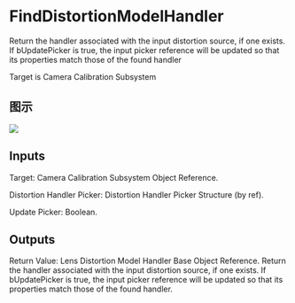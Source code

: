 # FindDistortionModelHandler

Return the handler associated with the input distortion source, if one exists. If bUpdatePicker is true, the input picker reference will be updated so that its properties match those of the found handler

Target is Camera Calibration Subsystem

## 图示

![]($-20221218-19401248.png)

## Inputs

Target: Camera Calibration Subsystem Object Reference.

Distortion Handler Picker: Distortion Handler Picker Structure (by ref).

Update Picker: Boolean.  

## Outputs

Return Value: Lens Distortion Model Handler Base Object Reference. Return the handler associated with the input distortion source, if one exists. If bUpdatePicker is true, the input picker reference will be updated so that its properties match those of the found handler.

